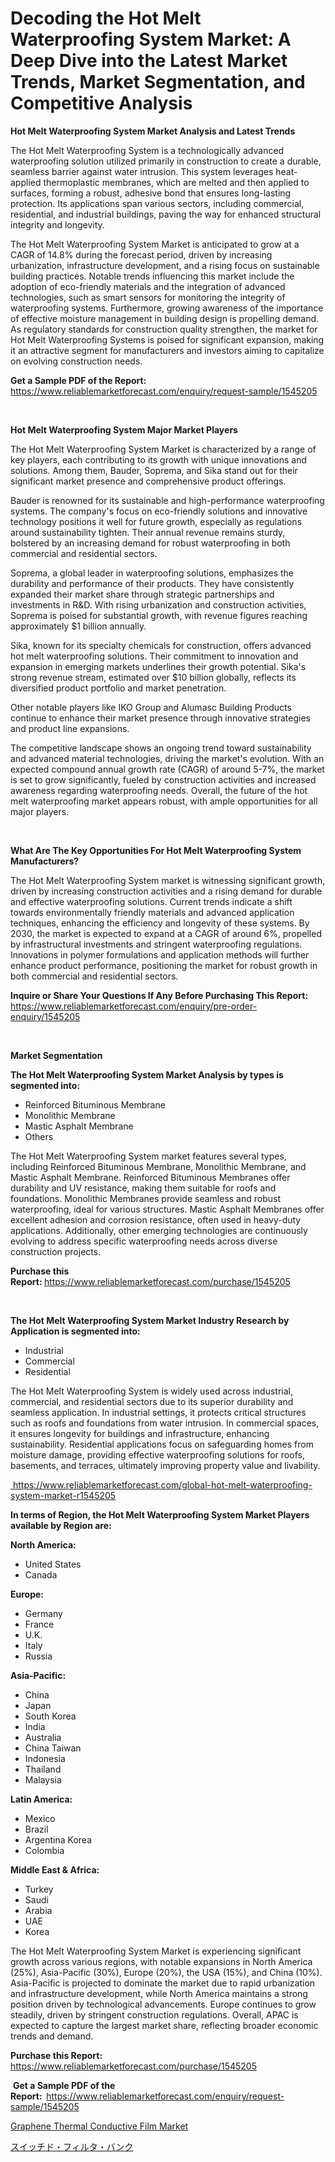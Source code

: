 <p><h1>Decoding the Hot Melt Waterproofing System Market: A Deep Dive into the Latest Market Trends, Market Segmentation, and Competitive Analysis</h1></p><p><strong>Hot Melt Waterproofing System Market Analysis and Latest Trends</strong></p>
<p><p>The Hot Melt Waterproofing System is a technologically advanced waterproofing solution utilized primarily in construction to create a durable, seamless barrier against water intrusion. This system leverages heat-applied thermoplastic membranes, which are melted and then applied to surfaces, forming a robust, adhesive bond that ensures long-lasting protection. Its applications span various sectors, including commercial, residential, and industrial buildings, paving the way for enhanced structural integrity and longevity.</p><p>The Hot Melt Waterproofing System Market is anticipated to grow at a CAGR of 14.8% during the forecast period, driven by increasing urbanization, infrastructure development, and a rising focus on sustainable building practices. Notable trends influencing this market include the adoption of eco-friendly materials and the integration of advanced technologies, such as smart sensors for monitoring the integrity of waterproofing systems. Furthermore, growing awareness of the importance of effective moisture management in building design is propelling demand. As regulatory standards for construction quality strengthen, the market for Hot Melt Waterproofing Systems is poised for significant expansion, making it an attractive segment for manufacturers and investors aiming to capitalize on evolving construction needs.</p></p>
<p><strong>Get a Sample PDF of the Report:&nbsp;</strong> <a href="https://www.reliablemarketforecast.com/enquiry/request-sample/1545205?utm_campaign=1840&utm_medium=2&utm_source=Github&utm_content=ia&utm_term=02022025&utm_id=hot-melt-waterproofing-system">https://www.reliablemarketforecast.com/enquiry/request-sample/1545205</a></p>
<p>&nbsp;</p>
<p><strong>Hot Melt Waterproofing System Major Market Players</strong></p>
<p><p>The Hot Melt Waterproofing System Market is characterized by a range of key players, each contributing to its growth with unique innovations and solutions. Among them, Bauder, Soprema, and Sika stand out for their significant market presence and comprehensive product offerings.</p><p>Bauder is renowned for its sustainable and high-performance waterproofing systems. The company's focus on eco-friendly solutions and innovative technology positions it well for future growth, especially as regulations around sustainability tighten. Their annual revenue remains sturdy, bolstered by an increasing demand for robust waterproofing in both commercial and residential sectors.</p><p>Soprema, a global leader in waterproofing solutions, emphasizes the durability and performance of their products. They have consistently expanded their market share through strategic partnerships and investments in R&D. With rising urbanization and construction activities, Soprema is poised for substantial growth, with revenue figures reaching approximately $1 billion annually.</p><p>Sika, known for its specialty chemicals for construction, offers advanced hot melt waterproofing solutions. Their commitment to innovation and expansion in emerging markets underlines their growth potential. Sika's strong revenue stream, estimated over $10 billion globally, reflects its diversified product portfolio and market penetration.</p><p>Other notable players like IKO Group and Alumasc Building Products continue to enhance their market presence through innovative strategies and product line expansions.</p><p>The competitive landscape shows an ongoing trend toward sustainability and advanced material technologies, driving the market's evolution. With an expected compound annual growth rate (CAGR) of around 5-7%, the market is set to grow significantly, fueled by construction activities and increased awareness regarding waterproofing needs. Overall, the future of the hot melt waterproofing market appears robust, with ample opportunities for all major players.</p></p>
<p>&nbsp;</p>
<p><strong>What Are The Key Opportunities For Hot Melt Waterproofing System Manufacturers?</strong></p>
<p><p>The Hot Melt Waterproofing System market is witnessing significant growth, driven by increasing construction activities and a rising demand for durable and effective waterproofing solutions. Current trends indicate a shift towards environmentally friendly materials and advanced application techniques, enhancing the efficiency and longevity of these systems. By 2030, the market is expected to expand at a CAGR of around 6%, propelled by infrastructural investments and stringent waterproofing regulations. Innovations in polymer formulations and application methods will further enhance product performance, positioning the market for robust growth in both commercial and residential sectors.</p></p>
<p><strong>Inquire or Share Your Questions If Any Before Purchasing This Report:</strong> <a href="https://www.reliablemarketforecast.com/enquiry/pre-order-enquiry/1545205?utm_campaign=1840&utm_medium=2&utm_source=Github&utm_content=ia&utm_term=02022025&utm_id=hot-melt-waterproofing-system">https://www.reliablemarketforecast.com/enquiry/pre-order-enquiry/1545205</a></p>
<p>&nbsp;</p>
<p><strong>Market Segmentation</strong></p>
<p><strong>The Hot Melt Waterproofing System Market Analysis by types is segmented into:</strong></p>
<p><ul><li>Reinforced Bituminous Membrane</li><li>Monolithic Membrane</li><li>Mastic Asphalt Membrane</li><li>Others</li></ul></p>
<p><p>The Hot Melt Waterproofing System market features several types, including Reinforced Bituminous Membrane, Monolithic Membrane, and Mastic Asphalt Membrane. Reinforced Bituminous Membranes offer durability and UV resistance, making them suitable for roofs and foundations. Monolithic Membranes provide seamless and robust waterproofing, ideal for various structures. Mastic Asphalt Membranes offer excellent adhesion and corrosion resistance, often used in heavy-duty applications. Additionally, other emerging technologies are continuously evolving to address specific waterproofing needs across diverse construction projects.</p></p>
<p><strong>Purchase this Report:&nbsp;</strong><a href="https://www.reliablemarketforecast.com/purchase/1545205?utm_campaign=1840&utm_medium=2&utm_source=Github&utm_content=ia&utm_term=02022025&utm_id=hot-melt-waterproofing-system">https://www.reliablemarketforecast.com/purchase/1545205</a></p>
<p>&nbsp;</p>
<p><strong>The Hot Melt Waterproofing System Market Industry Research by Application is segmented into:</strong></p>
<p><ul><li>Industrial</li><li>Commercial</li><li>Residential</li></ul></p>
<p><p>The Hot Melt Waterproofing System is widely used across industrial, commercial, and residential sectors due to its superior durability and seamless application. In industrial settings, it protects critical structures such as roofs and foundations from water intrusion. In commercial spaces, it ensures longevity for buildings and infrastructure, enhancing sustainability. Residential applications focus on safeguarding homes from moisture damage, providing effective waterproofing solutions for roofs, basements, and terraces, ultimately improving property value and livability.</p></p>
<p><a href="https://www.reliablemarketforecast.com/global-hot-melt-waterproofing-system-market-r1545205?utm_campaign=1840&utm_medium=2&utm_source=Github&utm_content=ia&utm_term=02022025&utm_id=hot-melt-waterproofing-system">&nbsp;https://www.reliablemarketforecast.com/global-hot-melt-waterproofing-system-market-r1545205</a></p>
<p><strong>In terms of Region, the Hot Melt Waterproofing System Market Players available by Region are:</strong></p>
<p>
    <p> <strong> North America: </strong>
        <ul>
            <li>United States</li>
            <li>Canada</li>
        </ul>
        </p> 
    <p> <strong> Europe: </strong>
        <ul>
            <li>Germany</li>
            <li>France</li>
            <li>U.K.</li>
            <li>Italy</li>
            <li>Russia</li>
        </ul>
        </p> 
    <p> <strong> Asia-Pacific: </strong>
        <ul>
            <li>China</li>
            <li>Japan</li>
            <li>South Korea</li>
            <li>India</li>
            <li>Australia</li>
            <li>China Taiwan</li>
            <li>Indonesia</li>
            <li>Thailand</li>
            <li>Malaysia</li>
        </ul>
        </p> 
    <p> <strong> Latin America: </strong>
        <ul>
            <li>Mexico</li>
            <li>Brazil</li>
            <li>Argentina Korea</li>
            <li>Colombia</li>
        </ul>
        </p> 
    <p> <strong> Middle East & Africa: </strong>
        <ul>
            <li>Turkey</li>
            <li>Saudi</li>
            <li>Arabia</li>
            <li>UAE</li>
            <li>Korea</li>
        </ul>
    </p>
    </p>
<p><p>The Hot Melt Waterproofing System Market is experiencing significant growth across various regions, with notable expansions in North America (25%), Asia-Pacific (30%), Europe (20%), the USA (15%), and China (10%). Asia-Pacific is projected to dominate the market due to rapid urbanization and infrastructure development, while North America maintains a strong position driven by technological advancements. Europe continues to grow steadily, driven by stringent construction regulations. Overall, APAC is expected to capture the largest market share, reflecting broader economic trends and demand.</p></p>
<p><strong>Purchase this Report: </strong><a href="https://www.reliablemarketforecast.com/purchase/1545205?utm_campaign=1840&utm_medium=2&utm_source=Github&utm_content=ia&utm_term=02022025&utm_id=hot-melt-waterproofing-system">https://www.reliablemarketforecast.com/purchase/1545205</a></p>
<p>&nbsp;<strong>Get a Sample PDF of the Report:&nbsp;&nbsp;</strong><a href="https://www.reliablemarketforecast.com/enquiry/request-sample/1545205?utm_campaign=1840&utm_medium=2&utm_source=Github&utm_content=ia&utm_term=02022025&utm_id=hot-melt-waterproofing-system">https://www.reliablemarketforecast.com/enquiry/request-sample/1545205</a></p>
<p><strong></strong></p>
<p><p><a href="https://github.com/vimar16th/Market-Research-Report-List-7/blob/main/graphene-thermal-conductive-film-market.md?utm_campaign=1840&utm_medium=2&utm_source=Github&utm_content=ia&utm_term=02022025&utm_id=hot-melt-waterproofing-system">Graphene Thermal Conductive Film Market</a></p><p><a href="https://github.com/mohamedbakry57/Market-Research-Report-List-6/blob/main/581014434602.md?utm_campaign=1840&utm_medium=2&utm_source=Github&utm_content=ia&utm_term=02022025&utm_id=hot-melt-waterproofing-system">スイッチド・フィルタ・バンク</a></p></p>